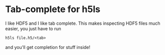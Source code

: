 Tab-complete for h5ls
=====================

I like HDF5 and I like tab complete. This makes inspecting HDF5 files
much easier, you just have to run

```
h5ls file.h5/<tab>
```

and you'll get completion for stuff inside!
